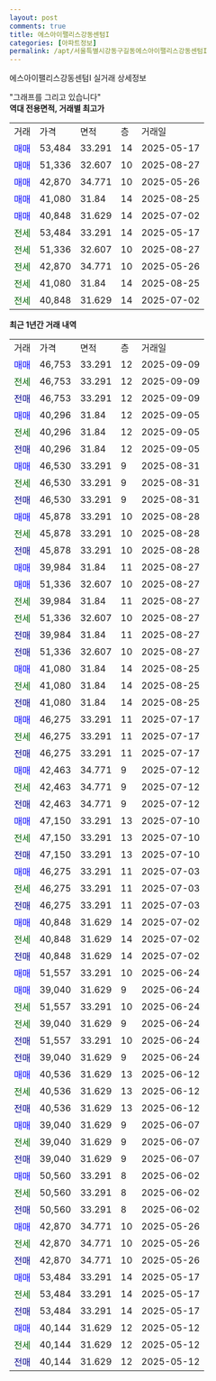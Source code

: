 ```yaml
---
layout: post
comments: true
title: 에스아이팰리스강동센텀I
categories: [아파트정보]
permalink: /apt/서울특별시강동구길동에스아이팰리스강동센텀I
---
```


에스아이팰리스강동센텀I 실거래 상세정보

<script type="text/javascript">
  google.charts.load('current', {'packages':['line', 'corechart']});
  google.charts.setOnLoadCallback(drawChart);

  function drawChart() {
    var data = new google.visualization.DataTable();
    data.addColumn('date', '거래일');
    data.addColumn('number', "매매");
    data.addColumn('number', "전세");
    data.addColumn('number', "전매");

    data.addRows([[new Date(Date.parse("2025-09-09")), 46753, null, null], [new Date(Date.parse("2025-09-09")), null, 46753, null], [new Date(Date.parse("2025-09-09")), null, null, 46753], [new Date(Date.parse("2025-09-05")), 40296, null, null], [new Date(Date.parse("2025-09-05")), null, 40296, null], [new Date(Date.parse("2025-09-05")), null, null, 40296], [new Date(Date.parse("2025-08-31")), 46530, null, null], [new Date(Date.parse("2025-08-31")), null, 46530, null], [new Date(Date.parse("2025-08-31")), null, null, 46530], [new Date(Date.parse("2025-08-28")), 45878, null, null], [new Date(Date.parse("2025-08-28")), null, 45878, null], [new Date(Date.parse("2025-08-28")), null, null, 45878], [new Date(Date.parse("2025-08-27")), 39984, null, null], [new Date(Date.parse("2025-08-27")), 51336, null, null], [new Date(Date.parse("2025-08-27")), null, 39984, null], [new Date(Date.parse("2025-08-27")), null, 51336, null], [new Date(Date.parse("2025-08-27")), null, null, 39984], [new Date(Date.parse("2025-08-27")), null, null, 51336], [new Date(Date.parse("2025-08-25")), 41080, null, null], [new Date(Date.parse("2025-08-25")), null, 41080, null], [new Date(Date.parse("2025-08-25")), null, null, 41080], [new Date(Date.parse("2025-07-17")), 46275, null, null], [new Date(Date.parse("2025-07-17")), null, 46275, null], [new Date(Date.parse("2025-07-17")), null, null, 46275], [new Date(Date.parse("2025-07-12")), 42463, null, null], [new Date(Date.parse("2025-07-12")), null, 42463, null], [new Date(Date.parse("2025-07-12")), null, null, 42463], [new Date(Date.parse("2025-07-10")), 47150, null, null], [new Date(Date.parse("2025-07-10")), null, 47150, null], [new Date(Date.parse("2025-07-10")), null, null, 47150], [new Date(Date.parse("2025-07-03")), 46275, null, null], [new Date(Date.parse("2025-07-03")), null, 46275, null], [new Date(Date.parse("2025-07-03")), null, null, 46275], [new Date(Date.parse("2025-07-02")), 40848, null, null], [new Date(Date.parse("2025-07-02")), null, 40848, null], [new Date(Date.parse("2025-07-02")), null, null, 40848], [new Date(Date.parse("2025-06-24")), 51557, null, null], [new Date(Date.parse("2025-06-24")), 39040, null, null], [new Date(Date.parse("2025-06-24")), null, 51557, null], [new Date(Date.parse("2025-06-24")), null, 39040, null], [new Date(Date.parse("2025-06-24")), null, null, 51557], [new Date(Date.parse("2025-06-24")), null, null, 39040], [new Date(Date.parse("2025-06-12")), 40536, null, null], [new Date(Date.parse("2025-06-12")), null, 40536, null], [new Date(Date.parse("2025-06-12")), null, null, 40536], [new Date(Date.parse("2025-06-07")), 39040, null, null], [new Date(Date.parse("2025-06-07")), null, 39040, null], [new Date(Date.parse("2025-06-07")), null, null, 39040], [new Date(Date.parse("2025-06-02")), 50560, null, null], [new Date(Date.parse("2025-06-02")), null, 50560, null], [new Date(Date.parse("2025-06-02")), null, null, 50560], [new Date(Date.parse("2025-05-26")), 42870, null, null], [new Date(Date.parse("2025-05-26")), null, 42870, null], [new Date(Date.parse("2025-05-26")), null, null, 42870], [new Date(Date.parse("2025-05-17")), 53484, null, null], [new Date(Date.parse("2025-05-17")), null, 53484, null], [new Date(Date.parse("2025-05-17")), null, null, 53484], [new Date(Date.parse("2025-05-12")), 40144, null, null], [new Date(Date.parse("2025-05-12")), null, 40144, null], [new Date(Date.parse("2025-05-12")), null, null, 40144]]);

    var options = {
      hAxis: {
        format: 'yyyy/MM/dd'
      },    
      lineWidth: 0,
      pointsVisible: true,    
      title: '최근 1년간 유형별 실거래가 분포',
      legend: { position: 'bottom' }
    };

    var formatter = new google.visualization.NumberFormat({pattern:'###,###'} );
    formatter.format(data, 1);
    formatter.format(data, 2);
    
    setTimeout(function() {
        var chart = new google.visualization.LineChart(document.getElementById('columnchart_material'));
        chart.draw(data, (options));
        document.getElementById('loading').style.display = 'none';
    }, 200);
  }
</script>


<div id="loading" style="z-index:20; display: block; margin-left: 0px">"그래프를 그리고 있습니다"</div>
<div id="columnchart_material" style="width: 95%; margin-left: 0px; display: block"></div>
<!-- contents start -->
<b>역대 전용면적, 거래별 최고가</b>
<table class="sortable">
    <tr>
      <td>거래</td>
      <td>가격</td>
      <td>면적</td>
      <td>층</td>
      <td>거래일</td>
    </tr>
        <tr>
          <td><a style="color: blue">매매</a></td>
          <td>53,484</td>
          <td>33.291</td>
          <td>14</td>
          <td>2025-05-17</td>
        </tr>            <tr>
          <td><a style="color: blue">매매</a></td>
          <td>51,336</td>
          <td>32.607</td>
          <td>10</td>
          <td>2025-08-27</td>
        </tr>            <tr>
          <td><a style="color: blue">매매</a></td>
          <td>42,870</td>
          <td>34.771</td>
          <td>10</td>
          <td>2025-05-26</td>
        </tr>            <tr>
          <td><a style="color: blue">매매</a></td>
          <td>41,080</td>
          <td>31.84</td>
          <td>14</td>
          <td>2025-08-25</td>
        </tr>            <tr>
          <td><a style="color: blue">매매</a></td>
          <td>40,848</td>
          <td>31.629</td>
          <td>14</td>
          <td>2025-07-02</td>
        </tr>        
        <tr>
              <td><a style="color: darkgreen">전세</a></td>
              <td>53,484</td>
              <td>33.291</td>
              <td>14</td>
              <td>2025-05-17</td>
            </tr>            <tr>
              <td><a style="color: darkgreen">전세</a></td>
              <td>51,336</td>
              <td>32.607</td>
              <td>10</td>
              <td>2025-08-27</td>
            </tr>            <tr>
              <td><a style="color: darkgreen">전세</a></td>
              <td>42,870</td>
              <td>34.771</td>
              <td>10</td>
              <td>2025-05-26</td>
            </tr>            <tr>
              <td><a style="color: darkgreen">전세</a></td>
              <td>41,080</td>
              <td>31.84</td>
              <td>14</td>
              <td>2025-08-25</td>
            </tr>            <tr>
              <td><a style="color: darkgreen">전세</a></td>
              <td>40,848</td>
              <td>31.629</td>
              <td>14</td>
              <td>2025-07-02</td>
            </tr>        
    
</table>

<b>최근 1년간 거래 내역</b>

<table class="sortable">
    <tr>
      <td>거래</td>
      <td>가격</td>
      <td>면적</td>
      <td>층</td>
      <td>거래일</td>
    </tr>
    <tr>
      <td><a style="color: blue">매매</a></td>
      <td>46,753</td>
      <td>33.291</td>
      <td>12</td>
      <td>2025-09-09</td>
    </tr>          <tr>
      <td><a style="color: darkgreen">전세</a></td>
      <td>46,753</td>
      <td>33.291</td>
      <td>12</td>
      <td>2025-09-09</td>
    </tr>          <tr>
      <td><a style="color: darkblue">전매</a></td>
      <td>46,753</td>
      <td>33.291</td>
      <td>12</td>
      <td>2025-09-09</td>
    </tr>          <tr>
      <td><a style="color: blue">매매</a></td>
      <td>40,296</td>
      <td>31.84</td>
      <td>12</td>
      <td>2025-09-05</td>
    </tr>          <tr>
      <td><a style="color: darkgreen">전세</a></td>
      <td>40,296</td>
      <td>31.84</td>
      <td>12</td>
      <td>2025-09-05</td>
    </tr>          <tr>
      <td><a style="color: darkblue">전매</a></td>
      <td>40,296</td>
      <td>31.84</td>
      <td>12</td>
      <td>2025-09-05</td>
    </tr>          <tr>
      <td><a style="color: blue">매매</a></td>
      <td>46,530</td>
      <td>33.291</td>
      <td>9</td>
      <td>2025-08-31</td>
    </tr>          <tr>
      <td><a style="color: darkgreen">전세</a></td>
      <td>46,530</td>
      <td>33.291</td>
      <td>9</td>
      <td>2025-08-31</td>
    </tr>          <tr>
      <td><a style="color: darkblue">전매</a></td>
      <td>46,530</td>
      <td>33.291</td>
      <td>9</td>
      <td>2025-08-31</td>
    </tr>          <tr>
      <td><a style="color: blue">매매</a></td>
      <td>45,878</td>
      <td>33.291</td>
      <td>10</td>
      <td>2025-08-28</td>
    </tr>          <tr>
      <td><a style="color: darkgreen">전세</a></td>
      <td>45,878</td>
      <td>33.291</td>
      <td>10</td>
      <td>2025-08-28</td>
    </tr>          <tr>
      <td><a style="color: darkblue">전매</a></td>
      <td>45,878</td>
      <td>33.291</td>
      <td>10</td>
      <td>2025-08-28</td>
    </tr>          <tr>
      <td><a style="color: blue">매매</a></td>
      <td>39,984</td>
      <td>31.84</td>
      <td>11</td>
      <td>2025-08-27</td>
    </tr>          <tr>
      <td><a style="color: blue">매매</a></td>
      <td>51,336</td>
      <td>32.607</td>
      <td>10</td>
      <td>2025-08-27</td>
    </tr>          <tr>
      <td><a style="color: darkgreen">전세</a></td>
      <td>39,984</td>
      <td>31.84</td>
      <td>11</td>
      <td>2025-08-27</td>
    </tr>          <tr>
      <td><a style="color: darkgreen">전세</a></td>
      <td>51,336</td>
      <td>32.607</td>
      <td>10</td>
      <td>2025-08-27</td>
    </tr>          <tr>
      <td><a style="color: darkblue">전매</a></td>
      <td>39,984</td>
      <td>31.84</td>
      <td>11</td>
      <td>2025-08-27</td>
    </tr>          <tr>
      <td><a style="color: darkblue">전매</a></td>
      <td>51,336</td>
      <td>32.607</td>
      <td>10</td>
      <td>2025-08-27</td>
    </tr>          <tr>
      <td><a style="color: blue">매매</a></td>
      <td>41,080</td>
      <td>31.84</td>
      <td>14</td>
      <td>2025-08-25</td>
    </tr>          <tr>
      <td><a style="color: darkgreen">전세</a></td>
      <td>41,080</td>
      <td>31.84</td>
      <td>14</td>
      <td>2025-08-25</td>
    </tr>          <tr>
      <td><a style="color: darkblue">전매</a></td>
      <td>41,080</td>
      <td>31.84</td>
      <td>14</td>
      <td>2025-08-25</td>
    </tr>          <tr>
      <td><a style="color: blue">매매</a></td>
      <td>46,275</td>
      <td>33.291</td>
      <td>11</td>
      <td>2025-07-17</td>
    </tr>          <tr>
      <td><a style="color: darkgreen">전세</a></td>
      <td>46,275</td>
      <td>33.291</td>
      <td>11</td>
      <td>2025-07-17</td>
    </tr>          <tr>
      <td><a style="color: darkblue">전매</a></td>
      <td>46,275</td>
      <td>33.291</td>
      <td>11</td>
      <td>2025-07-17</td>
    </tr>          <tr>
      <td><a style="color: blue">매매</a></td>
      <td>42,463</td>
      <td>34.771</td>
      <td>9</td>
      <td>2025-07-12</td>
    </tr>          <tr>
      <td><a style="color: darkgreen">전세</a></td>
      <td>42,463</td>
      <td>34.771</td>
      <td>9</td>
      <td>2025-07-12</td>
    </tr>          <tr>
      <td><a style="color: darkblue">전매</a></td>
      <td>42,463</td>
      <td>34.771</td>
      <td>9</td>
      <td>2025-07-12</td>
    </tr>          <tr>
      <td><a style="color: blue">매매</a></td>
      <td>47,150</td>
      <td>33.291</td>
      <td>13</td>
      <td>2025-07-10</td>
    </tr>          <tr>
      <td><a style="color: darkgreen">전세</a></td>
      <td>47,150</td>
      <td>33.291</td>
      <td>13</td>
      <td>2025-07-10</td>
    </tr>          <tr>
      <td><a style="color: darkblue">전매</a></td>
      <td>47,150</td>
      <td>33.291</td>
      <td>13</td>
      <td>2025-07-10</td>
    </tr>          <tr>
      <td><a style="color: blue">매매</a></td>
      <td>46,275</td>
      <td>33.291</td>
      <td>11</td>
      <td>2025-07-03</td>
    </tr>          <tr>
      <td><a style="color: darkgreen">전세</a></td>
      <td>46,275</td>
      <td>33.291</td>
      <td>11</td>
      <td>2025-07-03</td>
    </tr>          <tr>
      <td><a style="color: darkblue">전매</a></td>
      <td>46,275</td>
      <td>33.291</td>
      <td>11</td>
      <td>2025-07-03</td>
    </tr>          <tr>
      <td><a style="color: blue">매매</a></td>
      <td>40,848</td>
      <td>31.629</td>
      <td>14</td>
      <td>2025-07-02</td>
    </tr>          <tr>
      <td><a style="color: darkgreen">전세</a></td>
      <td>40,848</td>
      <td>31.629</td>
      <td>14</td>
      <td>2025-07-02</td>
    </tr>          <tr>
      <td><a style="color: darkblue">전매</a></td>
      <td>40,848</td>
      <td>31.629</td>
      <td>14</td>
      <td>2025-07-02</td>
    </tr>          <tr>
      <td><a style="color: blue">매매</a></td>
      <td>51,557</td>
      <td>33.291</td>
      <td>10</td>
      <td>2025-06-24</td>
    </tr>          <tr>
      <td><a style="color: blue">매매</a></td>
      <td>39,040</td>
      <td>31.629</td>
      <td>9</td>
      <td>2025-06-24</td>
    </tr>          <tr>
      <td><a style="color: darkgreen">전세</a></td>
      <td>51,557</td>
      <td>33.291</td>
      <td>10</td>
      <td>2025-06-24</td>
    </tr>          <tr>
      <td><a style="color: darkgreen">전세</a></td>
      <td>39,040</td>
      <td>31.629</td>
      <td>9</td>
      <td>2025-06-24</td>
    </tr>          <tr>
      <td><a style="color: darkblue">전매</a></td>
      <td>51,557</td>
      <td>33.291</td>
      <td>10</td>
      <td>2025-06-24</td>
    </tr>          <tr>
      <td><a style="color: darkblue">전매</a></td>
      <td>39,040</td>
      <td>31.629</td>
      <td>9</td>
      <td>2025-06-24</td>
    </tr>          <tr>
      <td><a style="color: blue">매매</a></td>
      <td>40,536</td>
      <td>31.629</td>
      <td>13</td>
      <td>2025-06-12</td>
    </tr>          <tr>
      <td><a style="color: darkgreen">전세</a></td>
      <td>40,536</td>
      <td>31.629</td>
      <td>13</td>
      <td>2025-06-12</td>
    </tr>          <tr>
      <td><a style="color: darkblue">전매</a></td>
      <td>40,536</td>
      <td>31.629</td>
      <td>13</td>
      <td>2025-06-12</td>
    </tr>          <tr>
      <td><a style="color: blue">매매</a></td>
      <td>39,040</td>
      <td>31.629</td>
      <td>9</td>
      <td>2025-06-07</td>
    </tr>          <tr>
      <td><a style="color: darkgreen">전세</a></td>
      <td>39,040</td>
      <td>31.629</td>
      <td>9</td>
      <td>2025-06-07</td>
    </tr>          <tr>
      <td><a style="color: darkblue">전매</a></td>
      <td>39,040</td>
      <td>31.629</td>
      <td>9</td>
      <td>2025-06-07</td>
    </tr>          <tr>
      <td><a style="color: blue">매매</a></td>
      <td>50,560</td>
      <td>33.291</td>
      <td>8</td>
      <td>2025-06-02</td>
    </tr>          <tr>
      <td><a style="color: darkgreen">전세</a></td>
      <td>50,560</td>
      <td>33.291</td>
      <td>8</td>
      <td>2025-06-02</td>
    </tr>          <tr>
      <td><a style="color: darkblue">전매</a></td>
      <td>50,560</td>
      <td>33.291</td>
      <td>8</td>
      <td>2025-06-02</td>
    </tr>          <tr>
      <td><a style="color: blue">매매</a></td>
      <td>42,870</td>
      <td>34.771</td>
      <td>10</td>
      <td>2025-05-26</td>
    </tr>          <tr>
      <td><a style="color: darkgreen">전세</a></td>
      <td>42,870</td>
      <td>34.771</td>
      <td>10</td>
      <td>2025-05-26</td>
    </tr>          <tr>
      <td><a style="color: darkblue">전매</a></td>
      <td>42,870</td>
      <td>34.771</td>
      <td>10</td>
      <td>2025-05-26</td>
    </tr>          <tr>
      <td><a style="color: blue">매매</a></td>
      <td>53,484</td>
      <td>33.291</td>
      <td>14</td>
      <td>2025-05-17</td>
    </tr>          <tr>
      <td><a style="color: darkgreen">전세</a></td>
      <td>53,484</td>
      <td>33.291</td>
      <td>14</td>
      <td>2025-05-17</td>
    </tr>          <tr>
      <td><a style="color: darkblue">전매</a></td>
      <td>53,484</td>
      <td>33.291</td>
      <td>14</td>
      <td>2025-05-17</td>
    </tr>          <tr>
      <td><a style="color: blue">매매</a></td>
      <td>40,144</td>
      <td>31.629</td>
      <td>12</td>
      <td>2025-05-12</td>
    </tr>          <tr>
      <td><a style="color: darkgreen">전세</a></td>
      <td>40,144</td>
      <td>31.629</td>
      <td>12</td>
      <td>2025-05-12</td>
    </tr>          <tr>
      <td><a style="color: darkblue">전매</a></td>
      <td>40,144</td>
      <td>31.629</td>
      <td>12</td>
      <td>2025-05-12</td>
    </tr>      </table>
<!-- contents end -->    


